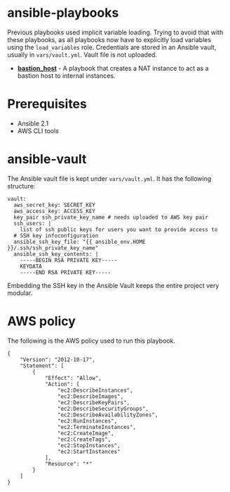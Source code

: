# ansible-playbooks

Previous playbooks used implicit variable loading.  Trying to avoid that with these playbooks, as all playbooks now have to explicitly load variables using the `load_variables` role. Credentials are stored in an Ansible vault, usually in ```vars/vault.yml```.  Vault file is not uploaded.

- **[bastion_host](https://github.com/bonovoxly/playbook/tree/master/ansible-playbooks/bastion_host)** - A playbook that creates a NAT instance to act as a bastion host to internal instances.


# Prerequisites

- Ansible 2.1
- AWS CLI tools

# ansible-vault

The Ansible vault file is kept under `vars/vault.yml`.  It has the following structure:

```
vault:
  aws_secret_key: SECRET_KEY
  aws_access_key: ACCESS_KEY
  key_pair ssh_private_key_name # needs uploaded to AWS key pair
  ssh_users: |
    list of ssh public keys for users you want to provide access to
  # SSH key infoconfiguration
  ansible_ssh_key_file: "{{ ansible_env.HOME }}/.ssh/ssh_private_key_name"
  ansible_ssh_key_contents: |
    -----BEGIN RSA PRIVATE KEY-----
    KEYDATA
    -----END RSA PRIVATE KEY-----
```

Embedding the SSH key in the Ansible Vault keeps the entire project very modular.


# AWS policy

The following is the AWS policy used to run this playbook.

```
{
    "Version": "2012-10-17",
    "Statement": [
        {
            "Effect": "Allow",
            "Action": [
                "ec2:DescribeInstances",
                "ec2:DescribeImages",
                "ec2:DescribeKeyPairs",
                "ec2:DescribeSecurityGroups",
                "ec2:DescribeAvailabilityZones",
                "ec2:RunInstances",
                "ec2:TerminateInstances",
                "ec2:CreateImage",
                "ec2:CreateTags",
                "ec2:StopInstances",
                "ec2:StartInstances"
            ],
            "Resource": "*"
        }
    ]
}
```
